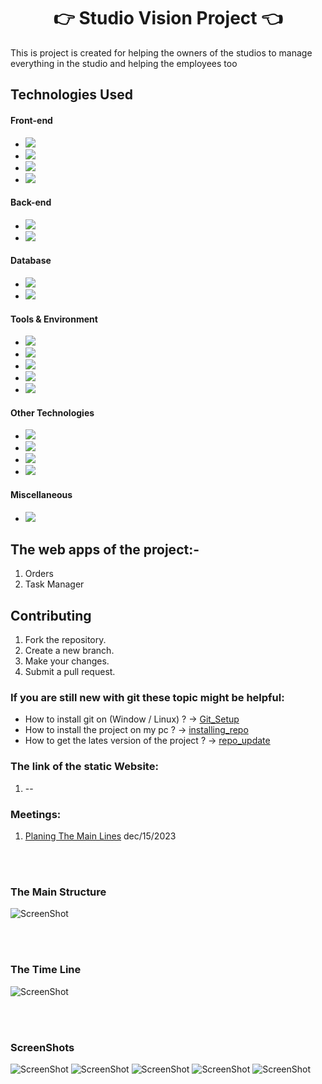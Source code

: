 <h1 align="center">👉 Studio Vision Project 👈</h1>
This is project is created for helping the owners of the studios to manage everything in the studio and helping the employees too

## Technologies Used

#### Front-end
- <img src="https://img.shields.io/badge/Language-HTML-%23e34f26">
- <img src="https://img.shields.io/badge/Language-CSS-%23002561">
- <img src="https://img.shields.io/badge/Language-JavaScript-yellow">
- <img src="https://img.shields.io/badge/Framework-Bootstrap-%23563d7c">

#### Back-end
- <img src="https://img.shields.io/badge/Language-Python-%234584b6">
- <img src="https://img.shields.io/badge/Framework-Django-%23092e20">

#### Database
- <img src="https://img.shields.io/badge/Database-MySQL-%2300758f">
- <img src="https://img.shields.io/badge/Database-PostgreSQL-%23336791">

#### Tools & Environment
- <img src="https://img.shields.io/badge/Tools-Git-%23c9510c">
- <img src="https://img.shields.io/badge/Tools-VS%20Code-%2314acf2">
- <img src="https://img.shields.io/badge/OS-Arch%20Linux-blue">
- <img src="https://img.shields.io/badge/OS-Windows-blueviolet">
- <img src="https://img.shields.io/badge/Containerization-Docker-green">

#### Other Technologies
- <img src="https://img.shields.io/badge/Tailwind%20CSS-blue">
- <img src="https://img.shields.io/badge/HTMX-%23e34f26">
- <img src="https://img.shields.io/badge/Hyperscript-orange">
- <img src="https://img.shields.io/badge/Alpine.js-green">

#### Miscellaneous
- <img src="https://img.shields.io/badge/ChatGPT-blue">

## The web apps of the project:-
1. Orders
2. Task Manager

## Contributing
1. Fork the repository.
2. Create a new branch.
3. Make your changes.
4. Submit a pull request.

### If you are still new with git these topic might be helpful:
- How to install git on (Window / Linux) ? 
    -> [Git_Setup](needs/Git_setup.md)
- How to install the project on my pc ?
    -> [installing_repo](needs/installing-repo.md)
- How to get the lates version of the project ?
    -> [repo_update](needs/repo-update.md)

### The link of the static Website:
1. --
### Meetings:
1. [Planing The Main Lines](Meetings/13-Mar.md) dec/15/2023

<br><br>

### The Main Structure 
![ScreenShot](./images/28-Mar/main_structure.png)

<br><br>

### The Time Line
![ScreenShot](./images/28-Mar/time_line.png)

<br><br>

### ScreenShots
![ScreenShot](./images/23-Mar/screen_01.png)
![ScreenShot](./images/23-Mar/screen_02.png)
![ScreenShot](./images/23-Mar/screen_03.png)
![ScreenShot](./images/23-Mar/screen_04.png)
![ScreenShot](./images/23-Mar/screen_05.png)

